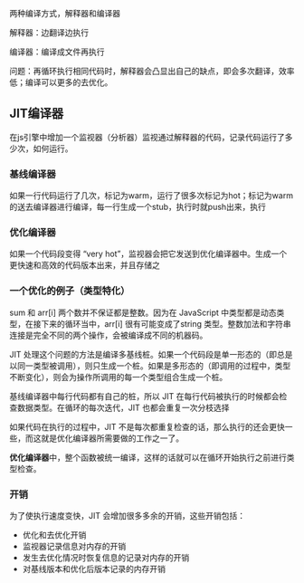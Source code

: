 两种编译方式，解释器和编译器

解释器：边翻译边执行

编译器：编译成文件再执行

问题：再循环执行相同代码时，解释器会凸显出自己的缺点，即会多次翻译，效率低；编译可以更多的去优化。



## JIT编译器

在js引擎中增加一个监视器（分析器）监视通过解释器的代码，记录代码运行了多少次，如何运行。

### 基线编译器

如果一行代码运行了几次，标记为warm，运行了很多次标记为hot；标记为warm的送去编译器进行编译，每一行生成一个stub，执行时就push出来，执行

### 优化编译器

如果一个代码段变得 “very hot”，监视器会把它发送到优化编译器中。生成一个更快速和高效的代码版本出来，并且存储之

### 一个优化的例子（类型特化）

sum 和 arr[i] 两个数并不保证都是整数。因为在 JavaScript 中类型都是动态类型，在接下来的循环当中，arr[i] 很有可能变成了string 类型。整数加法和字符串连接是完全不同的两个操作，会被编译成不同的机器码。

JIT 处理这个问题的方法是编译多基线桩。如果一个代码段是单一形态的（即总是以同一类型被调用），则只生成一个桩。如果是多形态的（即调用的过程中，类型不断变化），则会为操作所调用的每一个类型组合生成一个桩。

基线编译器中每行代码都有自己的桩，所以 JIT 在每行代码被执行的时候都会检查数据类型。在循环的每次迭代，JIT 也都会重复一次分枝选择

如果代码在执行的过程中，JIT 不是每次都重复检查的话，那么执行的还会更快一些，而这就是优化编译器所需要做的工作之一了。

**优化编译器**中，整个函数被统一编译，这样的话就可以在循环开始执行之前进行类型检查。

### 开销

为了使执行速度变快，JIT 会增加很多多余的开销，这些开销包括：

- 优化和去优化开销
- 监视器记录信息对内存的开销
- 发生去优化情况时恢复信息的记录对内存的开销
- 对基线版本和优化后版本记录的内存开销